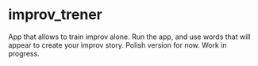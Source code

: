 improv_trener
=============
App that allows to train improv alone. Run the app, and use words that will appear to create your improv story. Polish version for now. Work in progress.
